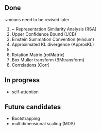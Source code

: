 ## Done
~means need to be revised later

1. ~ Representation Similarity Analysis (RSA) 
2. Upper Confidence Bound (UCB)
3. Einstein Summation Convention (einsum)
4. Approximated KL divergence (ApproxKL)
5. 
6. Rotation Matrix (rotMatrix)
7. Box Muller transform (BMtransform)
8. Correlations (Corr)

## In progress 

* self-attention 

## Future candidates

* Bootstrapping
* multidimensional scaling (MDS)
